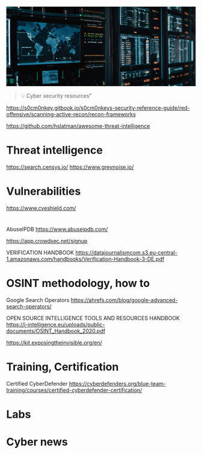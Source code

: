 
![Cyber security resources](https://github.com/gitrsi/cyberops.zone/blob/main/inc/cyber_security.jpg "Cyber security resources")

> :bulb: Cyber security resources"


https://s0cm0nkey.gitbook.io/s0cm0nkeys-security-reference-guide/red-offensive/scanning-active-recon/recon-frameworks

https://github.com/hslatman/awesome-threat-intelligence




# Threat intelligence

https://search.censys.io/
https://www.greynoise.io/

# Vulnerabilities
https://www.cveshield.com/


#
AbuseIPDB
https://www.abuseipdb.com/


https://app.crowdsec.net/signup



VERIFICATION HANDBOOK
https://datajournalismcom.s3.eu-central-1.amazonaws.com/handbooks/Verification-Handbook-3-DE.pdf


# OSINT methodology, how to
Google Search Operators
https://ahrefs.com/blog/google-advanced-search-operators/

OPEN SOURCE INTELLIGENCE TOOLS AND RESOURCES HANDBOOK
https://i-intelligence.eu/uploads/public-documents/OSINT_Handbook_2020.pdf

https://kit.exposingtheinvisible.org/en/




# Training, Certification

Certified CyberDefender
https://cyberdefenders.org/blue-team-training/courses/certified-cyberdefender-certification/


# 

# Labs


# Cyber news








